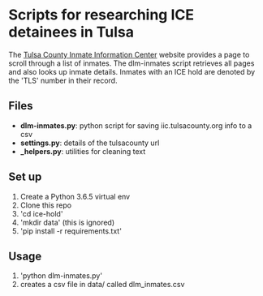 # Scripts for researching ICE detainees in Tulsa

The [Tulsa County Inmate Information Center](http://iic.tulsacounty.org/expInmateBookings/BookingIndex) website provides a page to scroll through a list of inmates.  The dlm-inmates script retrieves all pages and also looks up inmate details.  Inmates with an ICE hold are denoted by the 'TLS' number in their record.

## Files
* __dlm-inmates.py__: python script for saving iic.tulsacounty.org info to a csv
* __settings.py__: details of the tulsacounty url
* __\_helpers.py__: utilities for cleaning text

## Set up
1. Create a Python 3.6.5 virtual env
1. Clone this repo
1. 'cd ice-hold'
1. 'mkdir data' (this is ignored)
1. 'pip install -r requirements.txt'

## Usage

1. 'python dlm-inmates.py'
1. creates a csv file in data/ called dlm_inmates.csv
